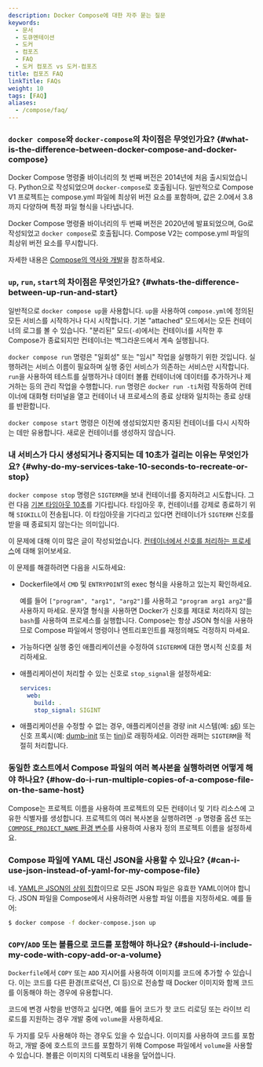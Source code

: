 ```yaml
---
description: Docker Compose에 대한 자주 묻는 질문
keywords:
  - 문서
  - 도큐멘테이션
  - 도커
  - 컴포즈
  - FAQ
  - 도커 컴포즈 vs 도커-컴포즈
title: 컴포즈 FAQ
linkTitle: FAQs
weight: 10
tags: [FAQ]
aliases:
  - /compose/faq/
---
```


### `docker compose`와 `docker-compose`의 차이점은 무엇인가요? {#what-is-the-difference-between-docker-compose-and-docker-compose}

Docker Compose 명령줄 바이너리의 첫 번째 버전은 2014년에 처음 출시되었습니다. Python으로 작성되었으며 `docker-compose`로 호출됩니다. 일반적으로 Compose V1 프로젝트는 compose.yml 파일에 최상위 버전 요소를 포함하며, 값은 2.0에서 3.8까지 다양하며 특정 파일 형식을 나타냅니다.

Docker Compose 명령줄 바이너리의 두 번째 버전은 2020년에 발표되었으며, Go로 작성되었고 `docker compose`로 호출됩니다. Compose V2는 compose.yml 파일의 최상위 버전 요소를 무시합니다.

자세한 내용은 [Compose의 역사와 개발](/manuals/compose/intro/history.md)을 참조하세요.

### `up`, `run`, `start`의 차이점은 무엇인가요? {#whats-the-difference-between-up-run-and-start}

일반적으로 `docker compose up`을 사용합니다. `up`을 사용하여 `compose.yml`에 정의된 모든 서비스를 시작하거나 다시 시작합니다. 기본 "attached" 모드에서는 모든 컨테이너의 로그를 볼 수 있습니다. "분리된" 모드(`-d`)에서는 컨테이너를 시작한 후 Compose가 종료되지만 컨테이너는 백그라운드에서 계속 실행됩니다.

`docker compose run` 명령은 "일회성" 또는 "임시" 작업을 실행하기 위한 것입니다. 실행하려는 서비스 이름이 필요하며 실행 중인 서비스가 의존하는 서비스만 시작합니다. `run`을 사용하여 테스트를 실행하거나 데이터 볼륨 컨테이너에 데이터를 추가하거나 제거하는 등의 관리 작업을 수행합니다. `run` 명령은 `docker run -ti`처럼 작동하여 컨테이너에 대화형 터미널을 열고 컨테이너 내 프로세스의 종료 상태와 일치하는 종료 상태를 반환합니다.

`docker compose start` 명령은 이전에 생성되었지만 중지된 컨테이너를 다시 시작하는 데만 유용합니다. 새로운 컨테이너를 생성하지 않습니다.

### 내 서비스가 다시 생성되거나 중지되는 데 10초가 걸리는 이유는 무엇인가요? {#why-do-my-services-take-10-seconds-to-recreate-or-stop}

`docker compose stop` 명령은 `SIGTERM`을 보내 컨테이너를 중지하려고 시도합니다. 그런 다음 [기본 타임아웃 10초](/reference/cli/docker/compose/stop.md)를 기다립니다. 타임아웃 후, 컨테이너를 강제로 종료하기 위해 `SIGKILL`이 전송됩니다. 이 타임아웃을 기다리고 있다면 컨테이너가 `SIGTERM` 신호를 받을 때 종료되지 않는다는 의미입니다.

이 문제에 대해 이미 많은 글이 작성되었습니다. [컨테이너에서 신호를 처리하는 프로세스](https://medium.com/@gchudnov/trapping-signals-in-docker-containers-7a57fdda7d86)에 대해 읽어보세요.

이 문제를 해결하려면 다음을 시도하세요:

- Dockerfile에서 `CMD` 및 `ENTRYPOINT`의 exec 형식을 사용하고 있는지 확인하세요.

  예를 들어 `["program", "arg1", "arg2"]`를 사용하고 `"program arg1 arg2"`를 사용하지 마세요.
  문자열 형식을 사용하면 Docker가 신호를 제대로 처리하지 않는 `bash`를 사용하여 프로세스를 실행합니다. Compose는 항상 JSON 형식을 사용하므로 Compose 파일에서 명령이나 엔트리포인트를 재정의해도 걱정하지 마세요.

- 가능하다면 실행 중인 애플리케이션을 수정하여 `SIGTERM`에 대한 명시적 신호를 처리하세요.

- 애플리케이션이 처리할 수 있는 신호로 `stop_signal`을 설정하세요:

  ```yaml
  services:
    web:
      build: .
      stop_signal: SIGINT
  ```

- 애플리케이션을 수정할 수 없는 경우, 애플리케이션을 경량 init 시스템(예: [s6](https://skarnet.org/software/s6/)) 또는 신호 프록시(예: [dumb-init](https://github.com/Yelp/dumb-init) 또는 [tini](https://github.com/krallin/tini))로 래핑하세요. 이러한 래퍼는 `SIGTERM`을 적절히 처리합니다.

### 동일한 호스트에서 Compose 파일의 여러 복사본을 실행하려면 어떻게 해야 하나요? {#how-do-i-run-multiple-copies-of-a-compose-file-on-the-same-host}

Compose는 프로젝트 이름을 사용하여 프로젝트의 모든 컨테이너 및 기타 리소스에 고유한 식별자를 생성합니다. 프로젝트의 여러 복사본을 실행하려면 `-p` 명령줄 옵션 또는 [`COMPOSE_PROJECT_NAME` 환경 변수](/manuals/compose/how-tos/environment-variables/envvars.md#compose_project_name)를 사용하여 사용자 정의 프로젝트 이름을 설정하세요.

### Compose 파일에 YAML 대신 JSON을 사용할 수 있나요? {#can-i-use-json-instead-of-yaml-for-my-compose-file}

네. [YAML은 JSON의 상위 집합](https://stackoverflow.com/a/1729545/444646)이므로 모든 JSON 파일은 유효한 YAML이어야 합니다. JSON 파일을 Compose에서 사용하려면 사용할 파일 이름을 지정하세요. 예를 들어:

```bash
$ docker compose -f docker-compose.json up
```

### `COPY`/`ADD` 또는 볼륨으로 코드를 포함해야 하나요? {#should-i-include-my-code-with-copy-add-or-a-volume}

`Dockerfile`에서 `COPY` 또는 `ADD` 지시어를 사용하여 이미지를 코드에 추가할 수 있습니다. 이는 코드를 다른 환경(프로덕션, CI 등)으로 전송할 때 Docker 이미지와 함께 코드를 이동해야 하는 경우에 유용합니다.

코드에 변경 사항을 반영하고 싶다면, 예를 들어 코드가 핫 코드 리로딩 또는 라이브 리로드를 지원하는 경우 개발 중에 `volume`을 사용하세요.

두 가지를 모두 사용해야 하는 경우도 있을 수 있습니다. 이미지를 사용하여 코드를 포함하고, 개발 중에 호스트의 코드를 포함하기 위해 Compose 파일에서 `volume`을 사용할 수 있습니다. 볼륨은 이미지의 디렉토리 내용을 덮어씁니다.
